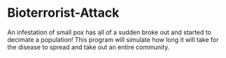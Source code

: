 # Bioterrorist-Attack
An infestation of small pox has all of a sudden broke out and started to decimate a population! This program will simulate how long it will take for the disease to spread and take out an entire community.
